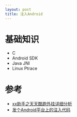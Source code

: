 ```yaml
---
layout: post
title: 注入Android
---
```


# 基础知识

* C
* Android SDK
* Java JNI
* Linux Ptrace


# 参考

* [xx助手之天天酷跑外挂详细分析](http://bbs.pediy.com/showthread.php?t=187948)
* [发个Android平台上的注入代码](http://bbs.pediy.com/showthread.php?t=141355)
